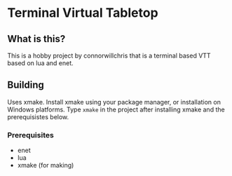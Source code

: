 # Terminal Virtual Tabletop

## What is this?

This is a hobby project by connorwillchris that is a terminal based VTT based on lua
and enet.

## Building

Uses xmake. Install xmake using your package manager, or installation on Windows
platforms. Type `xmake` in the project after installing xmake and the prerequisistes
below.

### Prerequisites

- enet
- lua
- xmake (for making)
